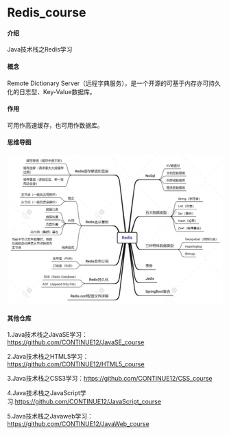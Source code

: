 # Redis_course

#### 介绍

Java技术栈之Redis学习

#### 概念

Remote Dictionary Server（远程字典服务），是一个开源的可基于内存亦可持久化的日志型、Key-Value数据库。

#### 作用

可用作高速缓存，也可用作数据库。

#### 思维导图

![输入图片说明](%E6%80%9D%E7%BB%B4%E5%AF%BC%E5%9B%BE.png)

#### 其他仓库

1.Java技术栈之JavaSE学习：https://github.com/CONTINUE12/JavaSE_course

2.Java技术栈之HTML5学习：https://github.com/CONTINUE12/HTML5_course

3.Java技术栈之CSS3学习：https://github.com/CONTINUE12/CSS_course

4.Java技术栈之JavaScript学习:https://github.com/CONTINUE12/JavaScript_course

5.Java技术栈之Javaweb学习：https://github.com/CONTINUE12/JavaWeb_course
